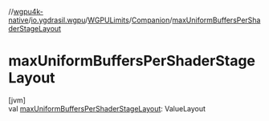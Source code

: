 //[wgpu4k-native](../../../../index.md)/[io.ygdrasil.wgpu](../../index.md)/[WGPULimits](../index.md)/[Companion](index.md)/[maxUniformBuffersPerShaderStageLayout](max-uniform-buffers-per-shader-stage-layout.md)

# maxUniformBuffersPerShaderStageLayout

[jvm]\
val [maxUniformBuffersPerShaderStageLayout](max-uniform-buffers-per-shader-stage-layout.md): ValueLayout